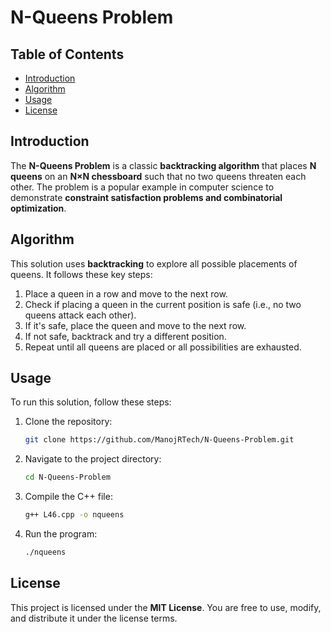 # N-Queens Problem

## Table of Contents
- [Introduction](#introduction)
- [Algorithm](#algorithm)
- [Usage](#usage)
- [License](#license)

## Introduction
The **N-Queens Problem** is a classic **backtracking algorithm** that places **N queens** on an **N×N chessboard** such that no two queens threaten each other. The problem is a popular example in computer science to demonstrate **constraint satisfaction problems and combinatorial optimization**.

## Algorithm
This solution uses **backtracking** to explore all possible placements of queens. It follows these key steps:
1. Place a queen in a row and move to the next row.
2. Check if placing a queen in the current position is safe (i.e., no two queens attack each other).
3. If it's safe, place the queen and move to the next row.
4. If not safe, backtrack and try a different position.
5. Repeat until all queens are placed or all possibilities are exhausted.

## Usage
To run this solution, follow these steps:

1. Clone the repository:
   ```sh
   git clone https://github.com/ManojRTech/N-Queens-Problem.git
   ```

2. Navigate to the project directory:
   ```sh
   cd N-Queens-Problem
   ```

3. Compile the C++ file:
   ```sh
   g++ L46.cpp -o nqueens
   ```

4. Run the program:
   ```sh
   ./nqueens
   ```

## License
This project is licensed under the **MIT License**. You are free to use, modify, and distribute it under the license terms.
